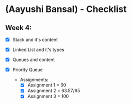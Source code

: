 # (Aayushi Bansal) - Checklist

## Week 4:

- [x] Stack and it's content
- [x] Linked List and it's types
- [x] Queues and content
- [x] Priority Queue

  * Assignments:
    - [x] Assignment 1 = 60
    - [x] Assignment 2 = 63.57/65
    - [x] Assignment 3 = 100
